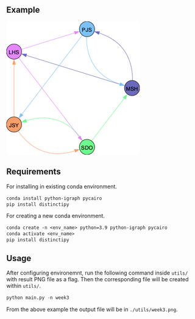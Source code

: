 ## Example

![Example Image](graphs/week4.png)

## Requirements

For installing in existing conda environment.
```
conda install python-igraph pycairo
pip install distinctipy
```

For creating a new conda environment.
```
conda create -n <env_name> python=3.9 python-igraph pycairo
conda activate <env_name>
pip install distinctipy
```


## Usage

After configuring environemnt, run the following command inside `utils/` with result PNG file as a flag. Then the corresponding file will be created within `utils/`.

```python
python main.py -n week3
```

From the above example the output file will be in `./utils/week3.png`.
